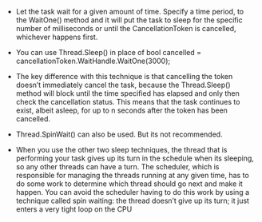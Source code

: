 
- Let the task wait for a given amount of time. Specify a time period, to the WaitOne() method and it will put the task to sleep for the specific
number of milliseconds or until the CancellationToken is cancelled, whichever happens first.

- You can use Thread.Sleep() in place of bool cancelled = cancellationToken.WaitHandle.WaitOne(3000);
- The key difference with this technique is that cancelling the token doesn’t immediately cancel the
task, because the Thread.Sleep() method will block until the time specified has elapsed and only then
check the cancellation status. This means that the task continues to exist, albeit
asleep, for up to n seconds after the token has been cancelled.

- Thread.SpinWait() can also be used. But its not recommended.
- When you use the other two sleep techniques, the thread that is performing your task gives up its turn
in the schedule when its sleeping, so any other threads can have a turn. The scheduler, which is
responsible for managing the threads running at any given time, has to do some work to determine
which thread should go next and make it happen. You can avoid the scheduler having to do this work by
using a technique called spin waiting: the thread doesn’t give up its turn; it just enters a very tight loop
on the CPU



